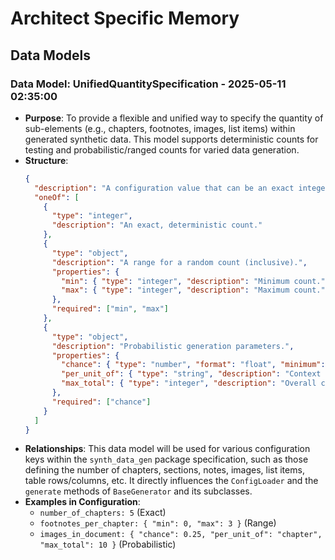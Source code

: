 # Architect Specific Memory
<!-- Entries below should be added reverse chronologically (newest first) -->
## Data Models

### Data Model: UnifiedQuantitySpecification - 2025-05-11 02:35:00
- **Purpose**: To provide a flexible and unified way to specify the quantity of sub-elements (e.g., chapters, footnotes, images, list items) within generated synthetic data. This model supports deterministic counts for testing and probabilistic/ranged counts for varied data generation.
- **Structure**:
  ```json
  {
    "description": "A configuration value that can be an exact integer, a min/max range object, or a probabilistic generation object.",
    "oneOf": [
      {
        "type": "integer",
        "description": "An exact, deterministic count."
      },
      {
        "type": "object",
        "description": "A range for a random count (inclusive).",
        "properties": {
          "min": { "type": "integer", "description": "Minimum count." },
          "max": { "type": "integer", "description": "Maximum count." }
        },
        "required": ["min", "max"]
      },
      {
        "type": "object",
        "description": "Probabilistic generation parameters.",
        "properties": {
          "chance": { "type": "number", "format": "float", "minimum": 0.0, "maximum": 1.0, "description": "Probability of occurrence (0.0 to 1.0)." },
          "per_unit_of": { "type": "string", "description": "Context unit for the chance (e.g., 'paragraph', 'chapter', 'document'). Optional." },
          "max_total": { "type": "integer", "description": "Overall cap on the number of elements generated this way. Optional." }
        },
        "required": ["chance"]
      }
    ]
  }
  ```
- **Relationships**: This data model will be used for various configuration keys within the `synth_data_gen` package specification, such as those defining the number of chapters, sections, notes, images, list items, table rows/columns, etc. It directly influences the `ConfigLoader` and the `generate` methods of `BaseGenerator` and its subclasses.
- **Examples in Configuration**:
  - `number_of_chapters: 5` (Exact)
  - `footnotes_per_chapter: { "min": 0, "max": 3 }` (Range)
  - `images_in_document: { "chance": 0.25, "per_unit_of": "chapter", "max_total": 10 }` (Probabilistic)